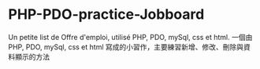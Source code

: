 # PHP-PDO-practice-Jobboard
Un petite list de Offre d'emploi, utilisé PHP, PDO, mySql, css et html. 
一個由PHP, PDO, mySql, css et html 寫成的小習作，主要練習新增、修改、刪除與資料顯示的方法
